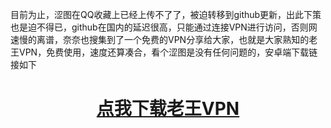 目前为止，涩图在QQ收藏上已经上传不了了，被迫转移到github更新，出此下策也是迫不得已，github在国内的延迟很高，只能通过连接VPN进行访问，否则网速慢的离谱，奈奈也搜集到了一个免费的VPN分享给大家，也就是大家熟知的老王VPN，免费使用，速度还算凑合，看个涩图是没有任何问题的，安卓端下载链接如下
<div align="center"><h1><a href="https://www.icloud.com/attachment/?u=https%3A%2F%2Fcvws.icloud-content.com%2FB%2FAegttE4L42uPoJfO_HxjGIyQttqrAdoXXGB5k5KzyvPE2unav9uhrP8n%2F%24%7Bf%7D%3Fo%3DAjV0c74IZyU9YEau5hAY77jStD-TjzLaRG_FtbYoSy2m%26v%3D1%26x%3D3%26a%3DCAogC7eSrXnl6cD8QpJvyDv_Jd3MnWlvGlz_iqcgo1TycPgSbxDOh53UwS4YzpeYqMsuIgEAUgSQttqrWgShrP8naie0LCNEbl8HseHLsCBsHFSN59PtbCvqnesRwPcRY9tKCIMEqgAozBlyJ_kncM-o2cPrXS8b7PtD43XmV9G6lrH_iNPJNOW8xl68xQ2PuOARmg%26e%3D1600764906%26fl%3D%26r%3D3DDAEFF3-F3A6-434C-93DA-8B2D157E8BAB-1%26k%3D%24%7Buk%7D%26ckc%3Dcom.apple.clouddocs%26ckz%3Dcom.apple.CloudDocs%26p%3D47%26s%3DkK1Wdba3yi608_0nfsjScCqka64&uk=z_iBhKx83IbM4TJCIpQxYg&f=%E8%80%81%E7%8E%8BVPN.apk&sz=39612664">点我下载老王VPN</a></h1></div>
